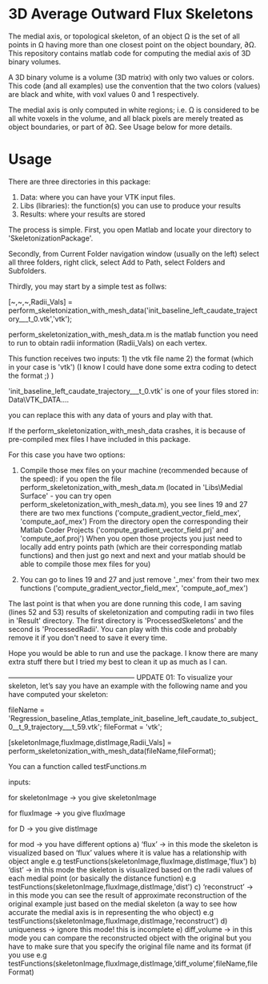 # 3D Average Outward Flux Skeletons

The medial axis, or topological skeleton, of an object Ω is the set of all points in Ω having more than one closest point on the object boundary, ∂Ω. This repository contains matlab code for computing the medial axis of 3D binary volumes.

A 3D binary volume is a volume (3D matrix) with only two values or colors. This code (and all examples) use the convention that the two  colors (values) are black and white, with voxl values 0 and 1 respectively.

The medial axis is only computed in white regions; i.e. Ω is considered to be all white voxels in the volume, and all black pixels are merely treated as object boundaries, or part of ∂Ω. See Usage below for more details.


# Usage 
There are three directories in this package:
1) Data: where you can have your VTK input files.
2) Libs (libraries): the function(s) you can use to produce your results
3) Results: where your results are stored

The process is simple. First, you open Matlab and locate your directory to 'SkeletonizationPackage'. 

Secondly, from Current Folder navigation window (usually on the left) select all three folders, right click, 
select Add to Path, select Folders and Subfolders.

Thirdly, you may start by a simple test as follws:

[~,~,~,Radii_Vals] = perform_skeletonization_with_mesh_data('init_baseline_left_caudate_trajectory___t_0.vtk','vtk');

perform_skeletonization_with_mesh_data.m is the matlab function you need to run to obtain radii information (Radii_Vals) on each vertex. 

This function receives two inputs: 1) the vtk file name 2) the format (which in your case is 'vtk') 
(I know I could have done some extra coding to detect the format ;) )

'init_baseline_left_caudate_trajectory___t_0.vtk' is one of your files stored in: Data\VTK_DATA\.... 

you can replace this with any data of yours and play with that. 

If the perform_skeletonization_with_mesh_data crashes, it is because of pre-compiled mex files I have included in this package. 

For this case you have two options:

1) Compile those mex files on your machine (recommended because of the speed): if you open the file
perform_skeletonization_with_mesh_data.m (located in 'Libs\Medial Surface' - you can try open perform_skeletonization_with_mesh_data.m), 
you see lines 19 and 27 there are two mex functions ('compute_gradient_vector_field_mex', 'compute_aof_mex')
From the directory open the corresponding their Matlab Coder Projects ('compute_gradient_vector_field.prj' and 'compute_aof.proj')
When you open those projects you just need to locally add entry points path (which are their corresponding matlab functions) and then 
just go next and next and your matlab should be able to compile those mex files for you) 

2) You can go to lines 19 and 27 and just remove '_mex' from their  two mex functions ('compute_gradient_vector_field_mex', 'compute_aof_mex')



The last point is that when you are done running this code, I am saving (lines 52 and 53) results of skeletonization and computing radii in two files in 
'Result' directory. The first directory is 'ProcessedSkeletons' and the second is 'ProcessedRadii'. You can play with this code and probably 
remove it if you don't need to save it every time. 

Hope you would be able to run and use the package. I know there are many extra stuff there but I tried my best to clean it up as much as I can. 


——————————————————
UPDATE 01:
To visualize your skeleton, let’s say you have an example with the following name and you have computed your skeleton:


fileName = 'Regression_baseline_Atlas_template_init_baseline_left_caudate_to_subject_0__t_9_trajectory___t_59.vtk';
fileFormat = 'vtk'; 

[skeletonImage,fluxImage,distImage,Radii_Vals] = perform_skeletonization_with_mesh_data(fileName,fileFormat);

You can a function called testFunctions.m 

inputs: 

for skeletonImage -> you give skeletonImage

for fluxImage -> you give fluxImage

for D -> you give distImage

for mod -> you have different options 
a)  ‘flux’ -> in this mode the skeleton is visualized based on ‘flux’ values where it is value has a relationship with object angle 
e.g testFunctions(skeletonImage,fluxImage,distImage,'flux')
b) ‘dist’ ->  in this mode the skeleton is visualized based on the radii values of each medial point (or basically the distance function)
e.g testFunctions(skeletonImage,fluxImage,distImage,'dist')
c) ‘reconstruct’ -> in this mode you can see the result of approximate reconstruction of the original example just based on the medial skeleton (a way to see how accurate the medial
axis is in representing the who object)
e.g testFunctions(skeletonImage,fluxImage,distImage,'reconstruct')
d) uniqueness -> ignore this mode! this is incomplete
e) diff_volume -> in this mode you can compare the reconstructed object with the original but you have to make sure that you specify the original file name and its format (if you use 
e.g testFunctions(skeletonImage,fluxImage,distImage,’diff_volume’,fileName,fileFormat)













